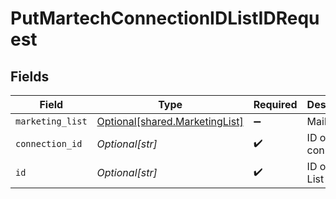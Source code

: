 # PutMartechConnectionIDListIDRequest


## Fields

| Field                                                                      | Type                                                                       | Required                                                                   | Description                                                                |
| -------------------------------------------------------------------------- | -------------------------------------------------------------------------- | -------------------------------------------------------------------------- | -------------------------------------------------------------------------- |
| `marketing_list`                                                           | [Optional[shared.MarketingList]](undefined/models/shared/marketinglist.md) | :heavy_minus_sign:                                                         | Mailing List                                                               |
| `connection_id`                                                            | *Optional[str]*                                                            | :heavy_check_mark:                                                         | ID of the connection                                                       |
| `id`                                                                       | *Optional[str]*                                                            | :heavy_check_mark:                                                         | ID of the List                                                             |